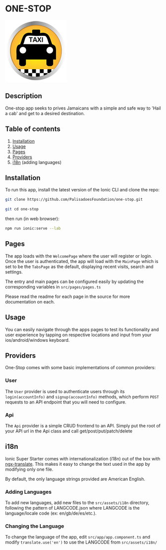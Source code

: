 # ONE-STOP 

<img src="src/assets/img/taxi.png" width="200" />

## Description

One-stop app seeks to prives Jamaicans with a simple and safe way to 'Hail a cab' and get to a desired destination.

## Table of contents

1. [Installation](#installation)
2. [Usage](#usage)
3. [Pages](#pages)
4. [Providers](#providers)
5. [i18n](#i18n) (adding languages)

## Installation

To run this app, install the latest version of the Ionic CLI and clone the repo:

```bash
git clone https://github.com/PalisadoesFoundation/one-stop.git
```

```bash
git cd one-stop
```

then run (in web browser):


```bash
npm run ionic:serve --lab
```

## Pages

The app loads with the `WelcomePage` where the user will register or login. Once the user is authenticated, the app will load with the `MainPage` which is set to be the `TabsPage` as the default, displaying recent visits, search and settings.

The entry and main pages can be configured easily by updating the corresponding variables in `src/pages/pages.ts`

Please read the readme for each page in the source for more documentation on each.

## Usage

You can easily navigate through the apps pages to test its functionality and user experience by tapping on respective locations and input from your ios/android/windows keyboard.

## Providers

One-Stop comes with some basic implementations of common providers:

### User

The `User` provider is used to authenticate users through its `login(accountInfo)` and `signup(accountInfo)` methods, which perform `POST` requests to an API endpoint that you will need to configure.

### Api

The `Api` provider is a simple CRUD frontend to an API. Simply put the root of your API url in the Api class and call get/post/put/patch/delete 

## i18n

Ionic Super Starter comes with internationalization (i18n) out of the box with [ngx-translate](https://github.com/ngx-translate/core). This makes it easy to change the text used in the app by modifying only one file. 

By default, the only language strings provided are American English.

### Adding Languages

To add new languages, add new files to the `src/assets/i18n` directory, following the pattern of LANGCODE.json where LANGCODE is the language/locale code (ex: en/gb/de/es/etc.).

### Changing the Language

To change the language of the app, edit `src/app/app.component.ts` and modify `translate.use('en')` to use the LANGCODE from `src/assets/i18n/`

